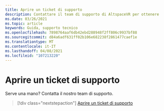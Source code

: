 ```yaml
---
title: Aprire un ticket di supporto
description: Contattare il team di supporto di AltspaceVR per ottenere assistenza, aprire un ticket di supporto o suggerire una nuova funzionalità.
ms.date: 03/26/2021
ms.topic: article
keywords: Guida, supporto tecnico
ms.openlocfilehash: 7898764aaf6db42ebd288948f2ff806c9937bf88
ms.sourcegitcommit: d84a6adf631ff02b106e682238f2861477caef1e
ms.translationtype: MT
ms.contentlocale: it-IT
ms.lasthandoff: 04/08/2021
ms.locfileid: "107213220"
---
```

# <a name="open-a-support-ticket"></a>Aprire un ticket di supporto

Serve una mano? Contatta il nostro team di supporto.

> [!div class="nextstepaction"] 
> [Aprire un ticket di supporto](https://help.altvr.com/hc/en-us/requests/new)
